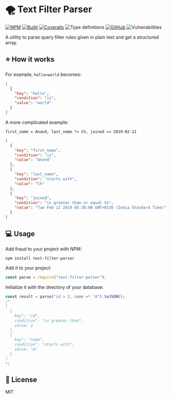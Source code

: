 # 🌪️ Text Filter Parser

[![NPM](https://img.shields.io/npm/v/text-filter-parser.svg)](https://www.npmjs.com/package/text-filter-parser)
[![Build](https://img.shields.io/travis/AnandChowdhary/text-filter-parser.svg)](https://travis-ci.org/AnandChowdhary/text-filter-parser)
[![Coveralls](https://img.shields.io/coveralls/github/AnandChowdhary/text-filter-parser.svg)](https://coveralls.io/github/AnandChowdhary/text-filter-parser)
![Type definitions](https://img.shields.io/npm/types/text-filter-parser.svg?color=brightgreen)
[![GitHub](https://img.shields.io/github/license/anandchowdhary/text-filter-parser.svg)](https://github.com/AnandChowdhary/text-filter-parser/blob/master/LICENSE)
![Vulnerabilities](https://img.shields.io/snyk/vulnerabilities/github/AnandChowdhary/text-filter-parser.svg)

A utility to parse query filter rules given in plain text and get a structured array.

## ⭐ How it works

For example, `hello=world` becomes:

```json
[
  {
    "key": "hello",
    "condition": "is",
    "value": "world"
  }
]
```

A more complicated example:

```
first_name = Anand, last_name *= Ch, joined >= 2019-02-12
```

```json
[
  {
    "key": "first_name",
    "condition": "is",
    "value": "Anand"
  },
  {
    "key": "last_name",
    "condition": "starts with",
    "value": "Ch"
  },
  {
    "key": "joined",
    "condition": "is greater than or equal to",
    "value": "Tue Feb 12 2019 05:30:00 GMT+0530 (India Standard Time)"
  }
]
```

## 💻 Usage

Add fraud to your project with NPM:

```bash
npm install text-filter-parser
```

Add it to your project:

```js
const parse = require("text-filter-parser");
```

Initialize it with the directory of your database:

```js
const result = parse("id > 2, name =* 'A").toJSON();
/*
[
  {
    key": "id",
    condition": "is greater than",
    value: 2
  },
  {
    key": "name",
    condition": "starts with",
    value: "A"
  }
]
*/
```

## 📝 License

MIT
